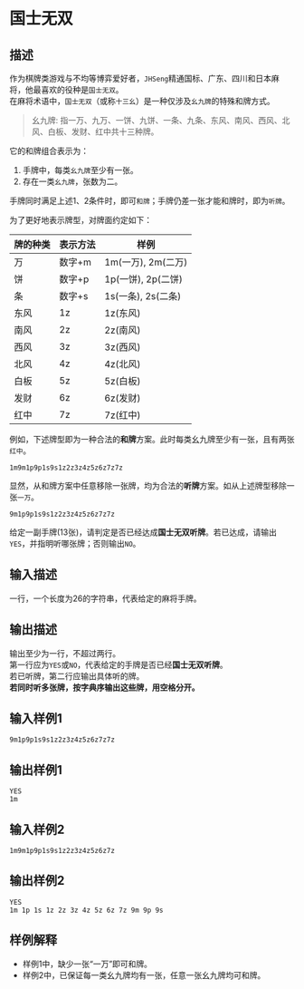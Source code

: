 # 国士无双
## 描述
作为棋牌类游戏与不均等博弈爱好者，`JHSeng`精通国标、广东、四川和日本麻将，他最喜欢的役种是`国士无双`。  
在麻将术语中，`国士无双`（或称`十三幺`）是一种仅涉及`幺九牌`的特殊和牌方式。  
> 幺九牌: 指一万、九万、一饼、九饼、一条、九条、东风、南风、西风、北风、白板、发财、红中共十三种牌。  

它的和牌组合表示为：  
1. 手牌中，每类`幺九牌`至少有一张。  
2. 存在一类`幺九牌`，张数为二。  

手牌同时满足上述1、2条件时，即可`和牌`；手牌仍差一张才能和牌时，即为`听牌`。  

为了更好地表示牌型，对牌面约定如下：  

|牌的种类|表示方法|样例|
|---|---|---|
|万|数字+m|1m(一万), 2m(二万)|
|饼|数字+p|1p(一饼), 2p(二饼)|
|条|数字+s|1s(一条), 2s(二条)|
|东风|1z|1z(东风)|
|南风|2z|2z(南风)|
|西风|3z|3z(西风)|
|北风|4z|4z(北风)|
|白板|5z|5z(白板)|
|发财|6z|6z(发财)|
|红中|7z|7z(红中)|

例如，下述牌型即为一种合法的**和牌**方案。此时每类幺九牌至少有一张，且有两张`红中`。
```
1m9m1p9p1s9s1z2z3z4z5z6z7z7z
```
显然，从和牌方案中任意移除一张牌，均为合法的**听牌**方案。如从上述牌型移除一张`一万`。
```
9m1p9p1s9s1z2z3z4z5z6z7z7z
```

给定一副手牌(13张)，请判定是否已经达成**国士无双听牌**。若已达成，请输出`YES`，并指明听哪张牌；否则输出`NO`。  

## 输入描述
一行，一个长度为26的字符串，代表给定的麻将手牌。

## 输出描述
输出至少为一行，不超过两行。  
第一行应为`YES`或`NO`，代表给定的手牌是否已经**国士无双听牌**。  
若已听牌，第二行应输出具体听的牌。  
**若同时听多张牌，按字典序输出这些牌，用空格分开。**

## 输入样例1
```
9m1p9p1s9s1z2z3z4z5z6z7z7z
```
## 输出样例1
```
YES
1m
```
## 输入样例2
```
1m9m1p9p1s9s1z2z3z4z5z6z7z
```
## 输出样例2
```
YES
1m 1p 1s 1z 2z 3z 4z 5z 6z 7z 9m 9p 9s
```

## 样例解释
- 样例1中，缺少一张“一万”即可和牌。
- 样例2中，已保证每一类幺九牌均有一张，任意一张幺九牌均可和牌。

